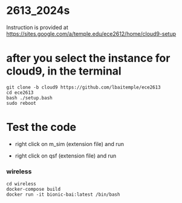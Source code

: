 # 2613_2024s
Instruction is provided at https://sites.google.com/a/temple.edu/ece2612/home/cloud9-setup

# after you select the instance for cloud9, in the terminal
```
git clone -b cloud9 https://github.com/lbaitemple/ece2613 
cd ece2613
bash ./setup.bash 
sudo reboot
```

# Test the code
- right click on m_sim (extension file) and run

- right click on qsf (extension file) and run


### wireless
```
cd wireless
docker-compose build
docker run -it bionic-bai:latest /bin/bash
```

